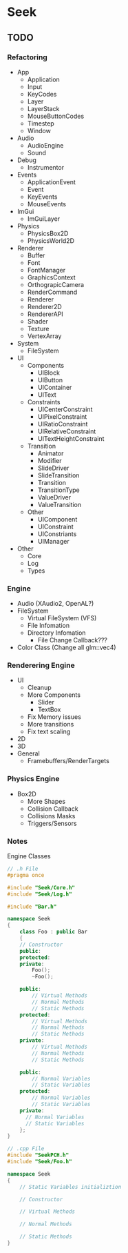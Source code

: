 # Seek

## TODO

### Refactoring
* App
  - Application
  - Input
  - KeyCodes
  - Layer
  - LayerStack
  - MouseButtonCodes
  - Timestep
  - Window
* Audio
  - AudioEngine
  - Sound
* Debug
  - Instrumentor
* Events
  - ApplicationEvent
  - Event
  - KeyEvents
  - MouseEvents
* ImGui
  - ImGuiLayer
* Physics
  - PhysicsBox2D
  - PhysicsWorld2D
* Renderer
  - Buffer
  - Font
  - FontManager
  - GraphicsContext
  - OrthograpicCamera
  - RenderCommand
  - Renderer
  - Renderer2D
  - RendererAPI
  - Shader
  - Texture
  - VertexArray
* System
  - FileSystem
* UI
  * Components
    - UIBlock
    - UIButton
    - UIContainer
    - UIText
  * Constraints
    - UICenterConstraint
    - UIPixelConstraint
    - UIRatioConstraint
    - UIRelativeConstraint
    - UITextHeightConstraint
  * Transition
    - Animator
    - Modifier
    - SlideDriver
    - SlideTransition
    - Transition
    - TransitionType
    - ValueDriver
    - ValueTransition
  * Other
    - UIComponent
    - UIConstraint
    - UIConstriants
    - UIManager
* Other
  - Core
  - Log
  - Types

### Engine
* Audio (XAudio2, OpenAL?)
* FileSystem
  - Virtual FileSystem (VFS)
  - File Infomation
  - Directory Infomation
    - File Change Callback???
* Color Class (Change all glm::vec4)

### Renderering Engine
* UI 
  - Cleanup
  - More Components
    - Slider
    - TextBox
  - Fix Memory issues
  - More transitions
  - Fix text scaling
* 2D
* 3D
* General
  - Framebuffers/RenderTargets

### Physics Engine
* Box2D
  - More Shapes
  - Collision Callback
  - Collisions Masks
  - Triggers/Sensors

### Notes

Engine Classes
```c++
// .h File
#pragma once

#include "Seek/Core.h"
#include "Seek/Log.h"

#include "Bar.h"

namespace Seek 
{
    class Foo : public Bar
    {
    // Constructor
    public:
    protected:
    private:
        Foo();
        ~Foo();

    public:
        // Virtual Methods
        // Normal Methods
        // Static Methods
    protected:
        // Virtual Methods
        // Normal Methods
        // Static Methods
    private:
        // Virtual Methods
        // Normal Methods
        // Static Methods

    public:
        // Normal Variables
        // Static Variables
    protected:
        // Normal Variables
        // Static Variables
    private:
      // Normal Variables
      // Static Variables
    };
}

// .cpp File
#include "SeekPCH.h"
#include "Seek/Foo.h"

namespace Seek 
{
    // Static Variables initializtion

    // Constructor

    // Virtual Methods

    // Normal Methods

    // Static Methods
}
```